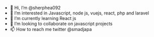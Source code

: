 - 👋 Hi, I’m @sherphea092
- 👀 I’m interested in Javascript, node js, vuejs, react, php and laravel
- 🌱 I’m currently learning React js
- 💞️ I’m looking to collaborate on javascript projects
- 📫 How to reach me twitter @smadjapa

<!---
sherphea092/sherphea092 is a ✨ special ✨ repository because its `README.md` (this file) appears on your GitHub profile.
You can click the Preview link to take a look at your changes.
--->
